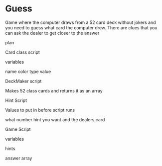 # Guess
Game where the computer draws from a 52 card deck without jokers and you need to guess what card the computer drew. There are clues that you can ask the dealer to get closer to the answer

plan 

Card class script 

variables

name
color
type
value

DeckMaker script

Makes 52 class cards and returns it as an array

Hint Script

Values to put in before script runs

what number hint you want and the dealers card 


Game Script 

variables

hints

answer array

